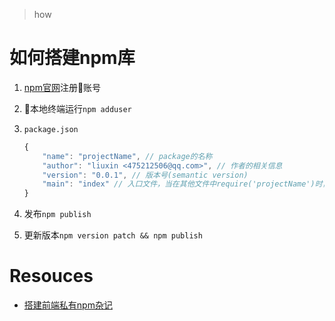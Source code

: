 > how

# 如何搭建npm库
1. [npm官网](https://www.npmjs.com/)注册账号
2. 本地终端运行`npm adduser`
3. `package.json`

    ```js
    {
        "name": "projectName", // package的名称
        "author": "liuxin <475212506@qq.com>", // 作者的相关信息
        "version": "0.0.1", // 版本号(semantic version)
        "main": "index" // 入口文件，当在其他文件中require('projectName')时，将会加载index.js
    }
    ```

4. 发布`npm publish`
5. 更新版本`npm version patch && npm publish`


# Resouces
* [搭建前端私有npm杂记](http://www.cnblogs.com/lvdabao/p/frontend-private-npm.html)